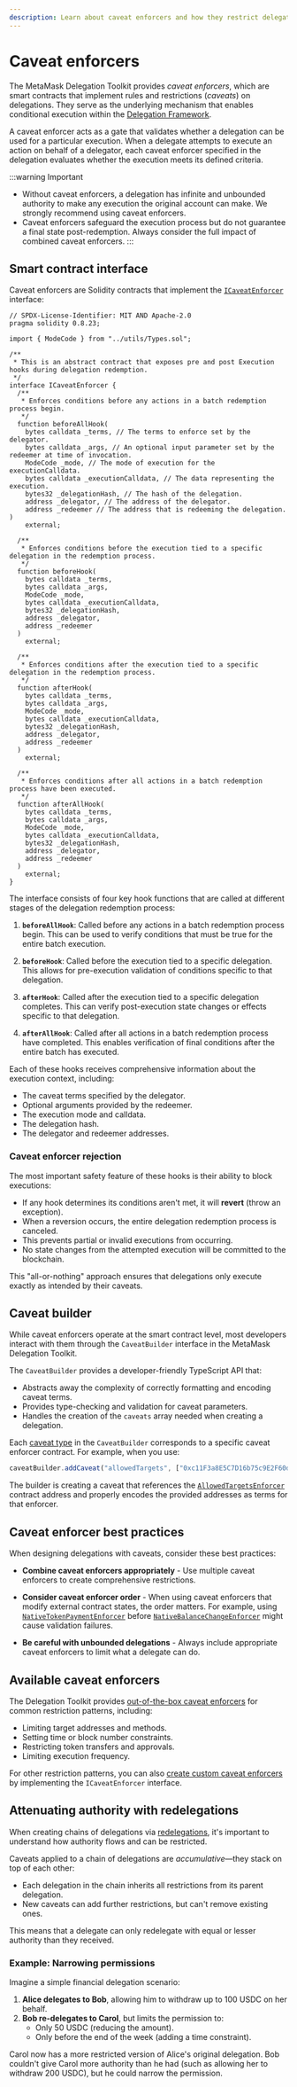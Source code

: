 ```yaml
---
description: Learn about caveat enforcers and how they restrict delegations.
---
```


# Caveat enforcers

The MetaMask Delegation Toolkit provides *caveat enforcers*, which are smart contracts that implement rules and restrictions (*caveats*) on delegations.
They serve as the underlying mechanism that enables conditional execution within the [Delegation Framework](index.md#delegation-framework).

A caveat enforcer acts as a gate that validates whether a delegation can be used for a particular execution. When a delegate attempts to execute an action on behalf of a delegator, each caveat enforcer specified in the delegation evaluates whether the execution meets its defined criteria.

:::warning Important
- Without caveat enforcers, a delegation has infinite and unbounded authority to make any execution the original account can make.
  We strongly recommend using caveat enforcers.
- Caveat enforcers safeguard the execution process but do not guarantee a final state post-redemption.
  Always consider the full impact of combined caveat enforcers.
:::

## Smart contract interface

Caveat enforcers are Solidity contracts that implement the [`ICaveatEnforcer`](https://github.com/MetaMask/delegation-framework/blob/main/src/interfaces/ICaveatEnforcer.sol) interface:

```solidity
// SPDX-License-Identifier: MIT AND Apache-2.0
pragma solidity 0.8.23;

import { ModeCode } from "../utils/Types.sol";

/**
 * This is an abstract contract that exposes pre and post Execution hooks during delegation redemption.
 */
interface ICaveatEnforcer {
  /**
   * Enforces conditions before any actions in a batch redemption process begin.
   */
  function beforeAllHook(
    bytes calldata _terms, // The terms to enforce set by the delegator.
    bytes calldata _args, // An optional input parameter set by the redeemer at time of invocation.
    ModeCode _mode, // The mode of execution for the executionCalldata.
    bytes calldata _executionCalldata, // The data representing the execution.
    bytes32 _delegationHash, // The hash of the delegation.
    address _delegator, // The address of the delegator.
    address _redeemer // The address that is redeeming the delegation.
)
    external;

  /**
   * Enforces conditions before the execution tied to a specific delegation in the redemption process.
   */
  function beforeHook(
    bytes calldata _terms,
    bytes calldata _args,
    ModeCode _mode,
    bytes calldata _executionCalldata,
    bytes32 _delegationHash,
    address _delegator,
    address _redeemer
  )
    external;

  /**
   * Enforces conditions after the execution tied to a specific delegation in the redemption process.
   */
  function afterHook(
    bytes calldata _terms,
    bytes calldata _args,
    ModeCode _mode,
    bytes calldata _executionCalldata,
    bytes32 _delegationHash,
    address _delegator,
    address _redeemer
  )
    external;

  /**
   * Enforces conditions after all actions in a batch redemption process have been executed.
   */
  function afterAllHook(
    bytes calldata _terms,
    bytes calldata _args,
    ModeCode _mode,
    bytes calldata _executionCalldata,
    bytes32 _delegationHash,
    address _delegator,
    address _redeemer
  )
    external;
}
```

The interface consists of four key hook functions that are called at different stages of the delegation redemption process:

1. **`beforeAllHook`**: Called before any actions in a batch redemption process begin. This can be used to verify conditions that must be true for the entire batch execution.

2. **`beforeHook`**: Called before the execution tied to a specific delegation. This allows for pre-execution validation of conditions specific to that delegation.

3. **`afterHook`**: Called after the execution tied to a specific delegation completes. This can verify post-execution state changes or effects specific to that delegation.

4. **`afterAllHook`**: Called after all actions in a batch redemption process have completed. This enables verification of final conditions after the entire batch has executed.

Each of these hooks receives comprehensive information about the execution context, including:
- The caveat terms specified by the delegator.
- Optional arguments provided by the redeemer.
- The execution mode and calldata.
- The delegation hash.
- The delegator and redeemer addresses.

### Caveat enforcer rejection

The most important safety feature of these hooks is their ability to block executions:

- If any hook determines its conditions aren't met, it will **revert** (throw an exception).
- When a reversion occurs, the entire delegation redemption process is canceled.
- This prevents partial or invalid executions from occurring.
- No state changes from the attempted execution will be committed to the blockchain.

This "all-or-nothing" approach ensures that delegations only execute exactly as intended by their caveats.

## Caveat builder

While caveat enforcers operate at the smart contract level, most developers interact with them through the `CaveatBuilder` interface in the MetaMask Delegation Toolkit.

The `CaveatBuilder` provides a developer-friendly TypeScript API that:

- Abstracts away the complexity of correctly formatting and encoding caveat terms.
- Provides type-checking and validation for caveat parameters.
- Handles the creation of the `caveats` array needed when creating a delegation.

Each [caveat type](../../reference/delegation/caveats.md) in the `CaveatBuilder`
corresponds to a specific caveat enforcer contract. For example, when you use:

```typescript
caveatBuilder.addCaveat("allowedTargets", ["0xc11F3a8E5C7D16b75c9E2F60d26f5321C6Af5E92"]);
```

The builder is creating a caveat that references the
[`AllowedTargetsEnforcer`](../../reference/delegation/caveats.md#allowedtargets) contract address and
properly encodes the provided addresses as terms for that enforcer.

## Caveat enforcer best practices

When designing delegations with caveats, consider these best practices:

- **Combine caveat enforcers appropriately** - Use multiple caveat enforcers to create comprehensive restrictions.
   
- **Consider caveat enforcer order** - When using caveat enforcers that modify external contract states, the order matters.
  For example, using [`NativeTokenPaymentEnforcer`](../../reference/delegation/caveats.md#nativetokenpayment) before
  [`NativeBalanceChangeEnforcer`](../../reference/delegation/caveats.md#nativebalancechange) might cause validation failures.

- **Be careful with unbounded delegations** - Always include appropriate caveat enforcers to limit what a delegate can do.

## Available caveat enforcers

The Delegation Toolkit provides [out-of-the-box caveat enforcers](../../reference/delegation/caveats.md)
for common restriction patterns, including:

- Limiting target addresses and methods.
- Setting time or block number constraints.
- Restricting token transfers and approvals.
- Limiting execution frequency.

For other restriction patterns, you can also [create custom caveat enforcers](/tutorials/create-custom-caveat-enforcer) by implementing the `ICaveatEnforcer` interface.

## Attenuating authority with redelegations

When creating chains of delegations via [redelegations](index.md#delegation-types), it's important to understand how authority flows and can be restricted.

Caveats applied to a chain of delegations are *accumulative*—they stack on top of each other:

- Each delegation in the chain inherits all restrictions from its parent delegation.
- New caveats can add further restrictions, but can't remove existing ones.

This means that a delegate can only redelegate with equal or lesser authority than they received.

### Example: Narrowing permissions

Imagine a simple financial delegation scenario:

1. **Alice delegates to Bob**, allowing him to withdraw up to 100 USDC on her behalf.
2. **Bob re-delegates to Carol**, but limits the permission to:
   - Only 50 USDC (reducing the amount).
   - Only before the end of the week (adding a time constraint).

Carol now has a more restricted version of Alice's original delegation. Bob couldn't give Carol more authority than he had (such as allowing her to withdraw 200 USDC), but he could narrow the permission.
